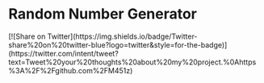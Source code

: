<h1>Random Number Generator</h1>  [![Share on Twitter](https://img.shields.io/badge/Twitter-share%20on%20twitter-blue?logo=twitter&style=for-the-badge)](https://twitter.com/intent/tweet?text=Tweet%20your%20thoughts%20about%20my%20project.%0Ahttps%3A%2F%2Fgithub.com%2FM451z)
